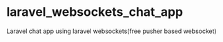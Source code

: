 # laravel_websockets_chat_app
Laravel chat app using laravel websockets(free pusher based websocket)
